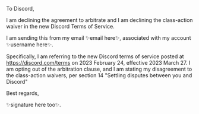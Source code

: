 To Discord,

I am declining the agreement to arbitrate and I am declining the class-action waiver in the new Discord Terms of Service.

I am sending this from my email ✨email here✨, associated with my account ✨username here✨.

Specifically, I am referring to the new Discord terms of service posted at https://discord.com/terms on 2023 February 24, effective 2023 March 27. I am opting out of the arbitration clause, and I am stating my disagreement to the class-action waivers, per section 14 "Settling disputes between you and Discord"

Best regards,

✨signature here too✨.